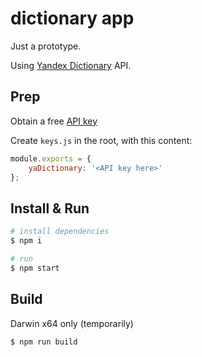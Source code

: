 # dictionary app

Just a prototype.

Using [Yandex Dictionary](https://tech.yandex.ru/dictionary/) API.

## Prep

Obtain a free [API key](https://tech.yandex.ru/keys/get/?service=dict)

Create `keys.js` in the root, with this content:

```js
module.exports = {
    yaDictionary: '<API key here>'
};
```

## Install & Run

```bash
# install dependencies
$ npm i

# run
$ npm start
```

## Build

Darwin x64 only (temporarily)

```bash
$ npm run build
```
    